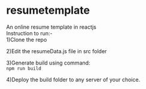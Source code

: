 # resumetemplate
An online resume template in reactjs  
Instruction to run:-  
1)Clone the repo  

2)Edit the resumeData.js file in src folder  

3)Generate build using command:  
 ```npm run build```
 
4)Deploy the build folder to any server of your choice. 
